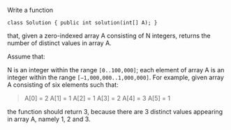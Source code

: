Write a function

`class Solution { public int solution(int[] A); }`

that, given a zero-indexed array A consisting of N integers, returns the number of distinct values in array A.

Assume that:

N is an integer within the range `[0..100,000]`;
each element of array A is an integer within the range `[−1,000,000..1,000,000]`.
For example, given array A consisting of six elements such that:

>  A[0] = 2    A[1] = 1    A[2] = 1
>  A[3] = 2    A[4] = 3    A[5] = 1

the function should return 3, because there are 3 distinct values appearing in array A, namely 1, 2 and 3.